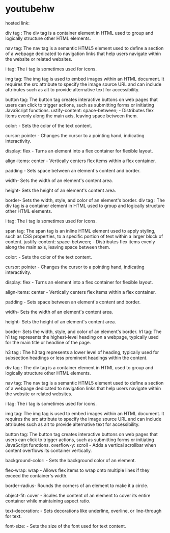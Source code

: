 # youtubehw
hosted link:


div tag : The div tag is a container element in HTML used to group and logically structure other HTML elements.

nav tag: The nav tag is a semantic HTML5 element used to define a section of a webpage dedicated to navigation links that help users navigate within the
website or related websites.

i tag: The i tag is sometimes used for icons.

img tag: The img tag is used to embed images within an HTML document. It requires the src attribute to specify the image source URL and can include
attributes such as alt to provide alternative text for accessibility.

button tag: The button tag creates interactive buttons on web pages that users can click to trigger actions, such as submitting forms or initiating
JavaScript functions.
ustify-content: space-between; - Distributes flex items evenly along the main axis, leaving space between them.

color: - Sets the color of the text content.

cursor: pointer - Changes the cursor to a pointing hand, indicating interactivity.

display: flex - Turns an element into a flex container for flexible layout.

align-items: center - Vertically centers flex items within a flex container.

padding - Sets space between an element's content and border.

width- Sets the width of an element's content area.

height- Sets the height of an element's content area.

border- Sets the width, style, and color of an element's border.
div tag : The div tag is a container element in HTML used to group and logically structure other HTML elements.

i tag: The i tag is sometimes used for icons.

span tag: The span tag is an inline HTML element used to apply styling, such as CSS properties, to a specific portion of text within a larger block of content.
justify-content: space-between; - Distributes flex items evenly along the main axis, leaving space between them.

color: - Sets the color of the text content.

cursor: pointer - Changes the cursor to a pointing hand, indicating interactivity.

display: flex - Turns an element into a flex container for flexible layout.

align-items: center - Vertically centers flex items within a flex container.

padding - Sets space between an element's content and border.

width- Sets the width of an element's content area.

height- Sets the height of an element's content area.

border- Sets the width, style, and color of an element's border.
h1 tag: The h1 tag represents the highest-level heading on a webpage, typically used for the main title or headline of the page.

h3 tag : The h3 tag represents a lower level of heading, typically used for subsection headings or less prominent headings within the content.

div tag : The div tag is a container element in HTML used to group and logically structure other HTML elements.

nav tag: The nav tag is a semantic HTML5 element used to define a section of a webpage dedicated to navigation links that help users navigate within the
website or related websites.

i tag: The i tag is sometimes used for icons.

img tag: The img tag is used to embed images within an HTML document. It requires the src attribute to specify the image source URL and can include attributes such as alt to provide alternative text for accessibility.

button tag: The button tag creates interactive buttons on web pages that users can click to trigger actions, such as submitting forms or initiating JavaScript functions.
overflow-y: scroll - Adds a vertical scrollbar when content overflows its container vertically.

background-color: - Sets the background color of an element.

flex-wrap: wrap - Allows flex items to wrap onto multiple lines if they exceed the container's width.

border-radius- Rounds the corners of an element to make it a circle.

object-fit: cover - Scales the content of an element to cover its entire container while maintaining aspect ratio.

text-decoration: - Sets decorations like underline, overline, or line-through for text.

font-size: - Sets the size of the font used for text content.
